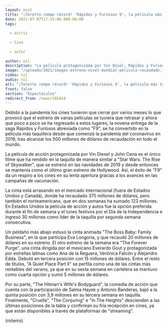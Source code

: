 ```yaml
---
layout: post
title: "¡Toretto rompe récord! 'Rápidos y Furiosos 9', la película más taquillera en el mundo desde 2019"
date: 2021-07-07T17:15:00.000-06:00
tags:
  
  - actriz
  
  - Cine
  
  - actor
  
author: nil
description: "La película protagonizada por Vin Disel, Rápidos y Furiosos 9 se ha convertido en la película más taquillera tras la reapertura de los cines recaudando 500 mdd."
image: "/uploads/2021/images-estreno-nivel-mundial-pelicula-recaudado.jpg"
video: nil
audio: nil
alt: "¡Toretto rompe récord! 'Rápidos y Furiosos 9', la película más taquillera en el mundo desde 2019"
front: false
section: "Espectáculos"
redirect_from: /news/185414
---
```


Debido a la pandemia los cines tuvieron que cerrar por varios meses lo que provocó que el estreno de varias películas se tuviera que retrasar y ahora que poco a poco se ha regresado a estos lugares, la novena entrega de la saga Rápidos y Furiosos abreviada como "F9", se ha convertido en la película más taquillera desde que comenzó la pandemia del coronavirus en 2019, tras alcanzar los 500 millones de dólares de recaudación en todo el mundo. 

La película de acción protagonizada por Vin Diesel y John Cena es el único filme que ha rendido en la taquilla de manera similar a "Star Wars: The Rise of Skywalker", que se estrenó en las navidades de 2019 y desde entonces se mantenía como el último gran estreno de Hollywood. Así, el éxito de "F9" da un respiro a los cines en su lenta apertura gracias a los avances en las campañas de vacunación. 

La cinta está arrasando en el mercado internacional (fuera de Estados Unidos y Canadá), donde ha recaudado 375 millones de dólares, pero también el norteamericano, que en dos semanas ha sumado 123 millones.  
En Estados Unidos la película de acción y autos fue la opción preferida durante el fin de semana y el lunes festivos por el Día de la Independencia e ingresó 30 millones como líder de la taquilla por segunda semana consecutiva. 

Un peldaño más abajo estuvo la cinta animada "The Boss Baby: Family Business", en la que participa Eva Longoria, y que recaudó 20 millones de dólares en su estreno. El otro estreno de la semana era "The Forever Purge", una cinta dirigida por el mexicano Everardo Gout y protagonizada por estrellas latinas como Ana de la Reguera, Verónica Falcón y Alejandro Edda. Debutó en tercera posición con 15 millones de dólares. 
Entre el resto de títulos, "A Quiet Place Part II" se perfila como una de las cintas más rentables del verano, ya que en su sexta semana en cartelera se mantuvo como cuarta opción y sumó 5 millones de dólares.

Por su parte, "The Hitman's Wife's Bodyguard", la comedia de acción que cuenta con la participación de Salma Hayek y Antonio Banderas, bajó a la quinta posición con 3,9 millones en su tercera semana en taquilla. Finalmente, "Cruella", "The Conjuring" e "In The Heights" descienden a las últimas posiciones de la tabla y confirman su fría recepción en cines, ya que están disponibles a través de plataformas de "streaming". 

(milenio)